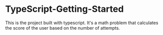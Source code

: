 # TypeScript-Getting-Started

This is the project built with typescript. It's a math problem that calculates the score of the user based on the number of attempts.

